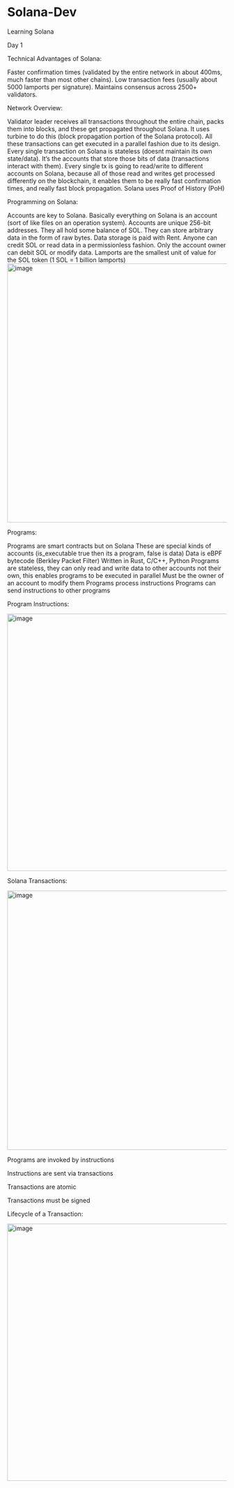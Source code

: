 # Solana-Dev
Learning Solana

Day 1

Technical Advantages of Solana:

Faster confirmation times (validated by the entire network in about 400ms, much faster than most other chains).
Low transaction fees (usually about 5000 lamports per signature).
Maintains consensus across 2500+ validators.

Network Overview:

Validator leader receives all transactions throughout the entire chain, packs them into blocks, and these get propagated throughout Solana.
It uses turbine to do this (block propagation portion of the Solana protocol).
All these transactions can get executed in a parallel fashion due to its design.
Every single transaction on Solana is stateless (doesnt maintain its own state/data).
It’s the accounts that store those bits of data (transactions interact with them).
Every single tx is going to read/write to different accounts on Solana, because all of those read and writes get processed differently on the blockchain, it enables them to be really fast confirmation times, and really fast block propagation.
Solana uses Proof of History (PoH)

Programming on Solana:

Accounts are key to Solana.
Basically everything on Solana is an account (sort of like files on an operation system).
Accounts are unique 256-bit addresses.
They all hold some balance of SOL.
They can store arbitrary data in the form of raw bytes.
Data storage is paid with Rent.
Anyone can credit SOL or read data in a permissionless fashion.
Only the account owner can debit SOL or modify data.
Lamports are the smallest unit of value for the SOL token (1 SOL = 1 billion lamports)
<img width="593" alt="image" src="https://github.com/user-attachments/assets/4a56f871-5265-4de5-83f6-db9ab51452e3" />


Programs:

Programs are smart contracts but on Solana
These are special kinds of accounts (is_executable true then its a program, false is data)
Data is eBPF bytecode (Berkley Packet Filter)
Written in Rust, C/C++, Python
Programs are stateless, they can only read and write data to other accounts not their own, this enables programs to be executed in parallel
Must be the owner of an account to modify them
Programs process instructions
Programs can send instructions to other programs


Program Instructions:

<img width="589" alt="image" src="https://github.com/user-attachments/assets/d02bcef8-9bf7-4184-b9e8-a6b26da770a8" />

Solana Transactions:

<img width="594" alt="image" src="https://github.com/user-attachments/assets/f1e51f5d-90cd-4cd7-bfb7-f9e4753055c7" />


Programs are invoked by instructions

Instructions are sent via transactions

Transactions are atomic

Transactions must be signed 



Lifecycle of a Transaction:


<img width="589" alt="image" src="https://github.com/user-attachments/assets/59f382dd-63c8-41e2-8535-a3b64d0ea6c4" />

